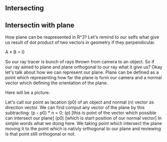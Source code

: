 Intersecting 
--------

Intersectin with plane
----
How plane can be reapresented in R^3? Let's remind to our selfs what give us result of dot product of two vectors in geometry if they perpendicular.

A * B = 0

So our ray tracer is bunch of rays thrown from camera to an object. So if our ray
aimed to plane and plane orthogonal to our ray what it give us? Okay let's talk 
about how we can represent our plane. Plane can be defined as a point which
representing how far the plane is form our camera and a normal vector which 
defining the orientation of the plane.

Here will be a picture.

Let's call our point as lacation (p0) of an object and normal (n) vector as 
direction vector. We can find comput any vector of the plane by this subtracting:
							(p - p0) * n = 0;
(p) \[this is point of the vector which possible can intersect our plane\]
(p0) \[which is start position of our normal vector\] 
In simple words what we doing here. We taking point which intersect the plane
moving it to the point which is nativly orthogonal to our plane and reviewing 
is that point still orthogonal or not. 
 


